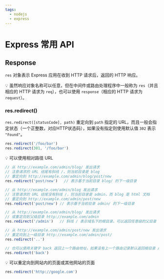 ```yaml
---
tags:
  - nodejs
  - express
---
```


# Express 常用 API
## Response
`res` 对象表示 Express 应用在收到 HTTP 请求后，返回的 HTTP 响应。

:bulb: 虽然响应对象名称可以任意，但在中间件或路由处理程序中一般称为 `res`（并且相应的 HTTP 请求为 `req`），也可以使用 `response`（相应的 HTTP 请求为 `request`）。

### res.redirect()
`res.redirect([statusCode], path)` 重定向到 `path` 指定的 URL，而且一般会指定状态（一个正整数，对应HTTP状态码），如果没有指定则使用默认值 `302`  表示 `"Found"`。

```js
res.redirect('/foo/bar')
res.redirect(301, '/foo/bar')
```

:bulb: 可以使用相对路径 URL

```js
// 从 http://example.com/admin/blog/ 发出请求
// 注意请求的 URL 结尾有斜线 /，则当前目录是 blog
// 重定向到 http://example.com/admin/blog/post/new
res.redirect('post/new')   // 表示基于当前目录 blog/ 的下一级目录

// 从 http://example.com/admin/blog 发出请求
// 注意请求的 URL 结尾没有斜线 /，则当前目录是 admin，而 blog 是 html 文档
// 重定向到 http://example.com/admin/post/new
res.redirect('post/new') // 表示基于当前目录 admin/ 的下一级目录

// 从 http://example.com/admin/blog/ 发出请求
// 或重定向到父级目录 http://example.com/admin
res.redirect('/admin')   // 斜线 / 表示域名下的根目录，可以返回任意级的父目录

// 从 http://example.com/admin/post/new 发出请求
// 重定向到上一级目录 http://example.com/admin/post/
res.redirect('..')

// 也可以使用关键字 back 返回上一个路由地址，如果没有上一个路由记录默认返回根目录 /
res.redirect('back')
```

:bulb: 可以重定向到网站内的页面或其他网站的页面

```js
res.redirect('http://google.com')
```